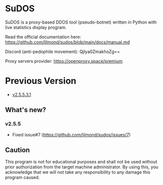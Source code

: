 # SuDOS

SuDOS is a proxy-based DDOS tool (pseudo-botnet) written in Python with live statistics display program.

Read the official documentation here: https://github.com/lilmond/sudos/blob/main/docs/manual.md

Discord (anti-pedophile movement): QjIya0ZmakhoZg==

Proxy servers provider: https://openproxy.space/premium

# Previous Version
- [v2.5.5.3.1](https://github.com/lilmond/sudos/blob/beta/beta/v2.x/v2.5.5.3.1.py)

## What's new?
### v2.5.5
- Fixed issue#7 (https://github.com/lilmond/sudos/issues/7)

## Caution
This program is not for educational purposes and shall not be used without prior authorization from the target machine administrator. By using this, you acknowledge that we will not take any responsibility to any damage this program caused.
